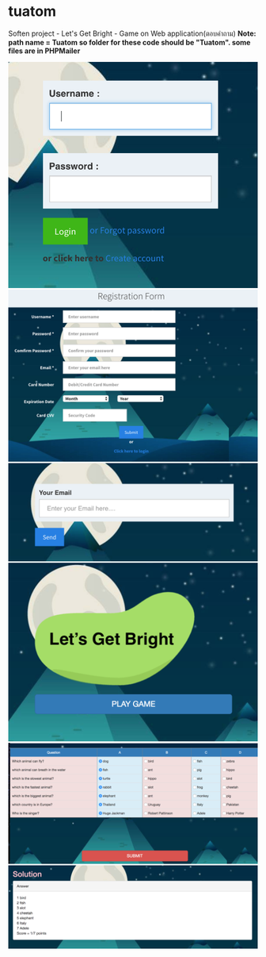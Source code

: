 # tuatom
Soften project - Let's Get Bright - Game on Web application(ตอบคำถาม)
**Note: path name = Tuatom so folder for these code should be "Tuatom".
some files are in PHPMailer**

![Screenshot](login.jpg)
![Screenshot](regist.jpg)
![Screenshot](forgotPass.jpg)
![Screenshot](play.jpg)
![Screenshot](gameui.png)
![Screenshot](solution.jpg)
